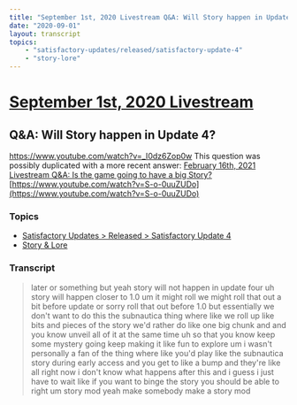 ```yaml
---
title: "September 1st, 2020 Livestream Q&A: Will Story happen in Update 4?"
date: "2020-09-01"
layout: transcript
topics:
    - "satisfactory-updates/released/satisfactory-update-4"
    - "story-lore"
---
```

# [September 1st, 2020 Livestream](../2020-09-01.md)
## Q&A: Will Story happen in Update 4?
https://www.youtube.com/watch?v=_I0dz6Zop0w
This question was possibly duplicated with a more recent answer: [February 16th, 2021 Livestream Q&A: Is the game going to have a big Story?](./yt-S-o-0uuZUDo.md) [https://www.youtube.com/watch?v=S-o-0uuZUDo](https://www.youtube.com/watch?v=S-o-0uuZUDo)


### Topics
* [Satisfactory Updates > Released > Satisfactory Update 4](../topics/satisfactory-updates/released/satisfactory-update-4.md)
* [Story & Lore](../topics/story-lore.md)

### Transcript

> later or something but yeah story will not happen in update four uh story will happen closer to 1.0 um it might roll we might roll that out a bit before update or sorry roll that out before 1.0 but essentially we don't want to do this the subnautica thing where like we roll up like bits and pieces of the story we'd rather do like one big chunk and and you know unveil all of it at the same time uh so that you know keep some mystery going keep making it like fun to explore um i wasn't personally a fan of the thing where like you'd play like the subnautica story during early access and you get to like a bump and they're like all right now i don't know what happens after this and i guess i just have to wait like if you want to binge the story you should be able to right um story mod yeah make somebody make a story mod
